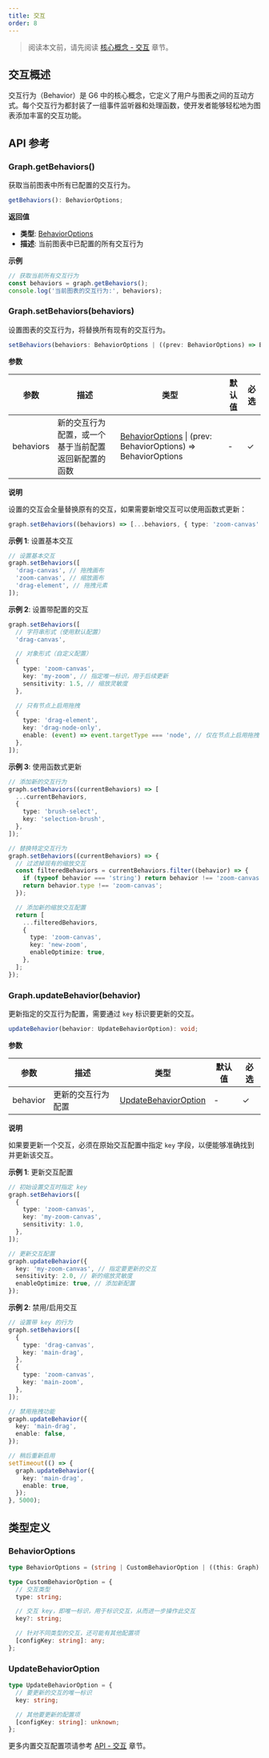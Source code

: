 ```yaml
---
title: 交互
order: 8
---
```


> 阅读本文前，请先阅读 [核心概念 - 交互](/manual/core-concept/behavior) 章节。

## 交互概述

交互行为（Behavior）是 G6 中的核心概念，它定义了用户与图表之间的互动方式。每个交互行为都封装了一组事件监听器和处理函数，使开发者能够轻松地为图表添加丰富的交互功能。

## API 参考

### Graph.getBehaviors()

获取当前图表中所有已配置的交互行为。

```typescript
getBehaviors(): BehaviorOptions;
```

**返回值**

- **类型**: [BehaviorOptions](#behavioroptions)
- **描述**: 当前图表中已配置的所有交互行为

**示例**

```typescript
// 获取当前所有交互行为
const behaviors = graph.getBehaviors();
console.log('当前图表的交互行为:', behaviors);
```

### Graph.setBehaviors(behaviors)

设置图表的交互行为，将替换所有现有的交互行为。

```typescript
setBehaviors(behaviors: BehaviorOptions | ((prev: BehaviorOptions) => BehaviorOptions)): void;
```

**参数**

| 参数      | 描述                                                 | 类型                                                                              | 默认值 | 必选 |
| --------- | ---------------------------------------------------- | --------------------------------------------------------------------------------- | ------ | ---- |
| behaviors | 新的交互行为配置，或一个基于当前配置返回新配置的函数 | [BehaviorOptions](#behavioroptions) \| (prev: BehaviorOptions) => BehaviorOptions | -      | ✓    |

**说明**

设置的交互会全量替换原有的交互，如果需要新增交互可以使用函数式更新：

```typescript
graph.setBehaviors((behaviors) => [...behaviors, { type: 'zoom-canvas' }]);
```

**示例 1**: 设置基本交互

```typescript
// 设置基本交互
graph.setBehaviors([
  'drag-canvas', // 拖拽画布
  'zoom-canvas', // 缩放画布
  'drag-element', // 拖拽元素
]);
```

**示例 2**: 设置带配置的交互

```typescript
graph.setBehaviors([
  // 字符串形式（使用默认配置）
  'drag-canvas',

  // 对象形式（自定义配置）
  {
    type: 'zoom-canvas',
    key: 'my-zoom', // 指定唯一标识，用于后续更新
    sensitivity: 1.5, // 缩放灵敏度
  },

  // 只有节点上启用拖拽
  {
    type: 'drag-element',
    key: 'drag-node-only',
    enable: (event) => event.targetType === 'node', // 仅在节点上启用拖拽
  },
]);
```

**示例 3**: 使用函数式更新

```typescript
// 添加新的交互行为
graph.setBehaviors((currentBehaviors) => [
  ...currentBehaviors,
  {
    type: 'brush-select',
    key: 'selection-brush',
  },
]);

// 替换特定交互行为
graph.setBehaviors((currentBehaviors) => {
  // 过滤掉现有的缩放交互
  const filteredBehaviors = currentBehaviors.filter((behavior) => {
    if (typeof behavior === 'string') return behavior !== 'zoom-canvas';
    return behavior.type !== 'zoom-canvas';
  });

  // 添加新的缩放交互配置
  return [
    ...filteredBehaviors,
    {
      type: 'zoom-canvas',
      key: 'new-zoom',
      enableOptimize: true,
    },
  ];
});
```

### Graph.updateBehavior(behavior)

更新指定的交互行为配置，需要通过 `key` 标识要更新的交互。

```typescript
updateBehavior(behavior: UpdateBehaviorOption): void;
```

**参数**

| 参数     | 描述               | 类型                                          | 默认值 | 必选 |
| -------- | ------------------ | --------------------------------------------- | ------ | ---- |
| behavior | 更新的交互行为配置 | [UpdateBehaviorOption](#updatebehavioroption) | -      | ✓    |

**说明**

如果要更新一个交互，必须在原始交互配置中指定 `key` 字段，以便能够准确找到并更新该交互。

**示例 1**: 更新交互配置

```typescript
// 初始设置交互时指定 key
graph.setBehaviors([
  {
    type: 'zoom-canvas',
    key: 'my-zoom-canvas',
    sensitivity: 1.0,
  },
]);

// 更新交互配置
graph.updateBehavior({
  key: 'my-zoom-canvas', // 指定要更新的交互
  sensitivity: 2.0, // 新的缩放灵敏度
  enableOptimize: true, // 添加新配置
});
```

**示例 2**: 禁用/启用交互

```typescript
// 设置带 key 的行为
graph.setBehaviors([
  {
    type: 'drag-canvas',
    key: 'main-drag',
  },
  {
    type: 'zoom-canvas',
    key: 'main-zoom',
  },
]);

// 禁用拖拽功能
graph.updateBehavior({
  key: 'main-drag',
  enable: false,
});

// 稍后重新启用
setTimeout(() => {
  graph.updateBehavior({
    key: 'main-drag',
    enable: true,
  });
}, 5000);
```

## 类型定义

### BehaviorOptions

```typescript
type BehaviorOptions = (string | CustomBehaviorOption | ((this: Graph) => CustomBehaviorOption))[];

type CustomBehaviorOption = {
  // 交互类型
  type: string;

  // 交互 key，即唯一标识，用于标识交互，从而进一步操作此交互
  key?: string;

  // 针对不同类型的交互，还可能有其他配置项
  [configKey: string]: any;
};
```

### UpdateBehaviorOption

```typescript
type UpdateBehaviorOption = {
  // 要更新的交互的唯一标识
  key: string;

  // 其他要更新的配置项
  [configKey: string]: unknown;
};
```

更多内置交互配置项请参考 [API - 交互](/api/behaviors/auto-adapt-label) 章节。
